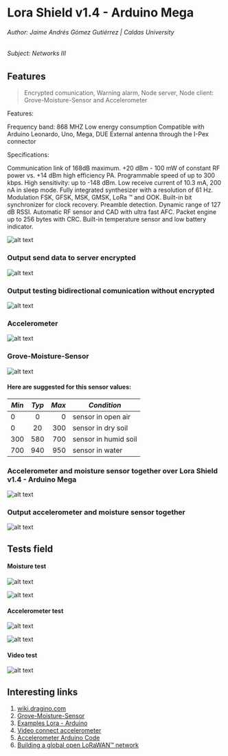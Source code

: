 # Lora Shield v1.4 - Arduino Mega
###### Author: Jaime Andrés Gómez Gutiérrez | Caldas University
###### Subject: Networks III

## Features 
> Encrypted comunication, 
> Warning alarm, 
> Node server, 
> Node client: Grove-Moisture-Sensor and Accelerometer

Features:

Frequency band: 868 MHZ
Low energy consumption
Compatible with Arduino Leonardo, Uno, Mega, DUE
External antenna through the I-Pex connector
 

Specifications:

Communication link of 168dB maximum.
+20 dBm - 100 mW of constant RF power vs. +14 dBm high efficiency PA.
Programmable speed of up to 300 kbps.
High sensitivity: up to -148 dBm.
Low receive current of 10.3 mA, 200 nA in sleep mode.
Fully integrated synthesizer with a resolution of 61 Hz.
Modulation FSK, GFSK, MSK, GMSK, LoRa ™ and OOK.
Built-in bit synchronizer for clock recovery.
Preamble detection.
Dynamic range of 127 dB RSSI.
Automatic RF sensor and CAD with ultra fast AFC.
Packet engine up to 256 bytes with CRC.
Built-in temperature sensor and low battery indicator.

![alt text](http://i66.tinypic.com/33c3lhv.jpg "Testing bidirectional comunication")

### Output send data to server encrypted

![alt text](http://i66.tinypic.com/vn2knb.png "Output testing bidirectional comunication")


### Output testing bidirectional comunication without encrypted

![alt text](http://i63.tinypic.com/11v1ehh.png  "Output testing bidirectional comunication")




### Accelerometer

![alt text](http://i66.tinypic.com/r2ojeg.jpg  "Connect accelerometer to arduino mega 2560 ")



### Grove-Moisture-Sensor

![alt text](http://i63.tinypic.com/25h2z6c.jpg "Connect grove miosture sensor to arduino")


####   Here are suggested for this sensor values:
| *Min*   | *Typ*   | *Max*   | *Condition*             |
| --------|:-------:| -------:| -------------           |
| 0       | 0       | 0       | sensor in open air      |
| 0       | 20      | 300     | sensor in dry soil      |
| 300     | 580     | 700     | sensor in humid soil    |
| 700     | 940     | 950     | sensor in water         |

### Accelerometer and moisture sensor together over Lora Shield v1.4 - Arduino Mega

![alt text](http://i68.tinypic.com/ixfc74.jpg "Accelerometer and moisture sensor together over Lora Shield v1.4 - Arduino Mega 2560 ")


### Output accelerometer and moisture sensor together 

![alt text](http://i68.tinypic.com/9s48bn.png "Output later connect moisture sensor and accelerometer to arduino mega 2560 ")

## Tests field

#### Moisture test

![alt text](http://i64.tinypic.com/105v8fk.jpg "Test moisture")


![alt text](http://i68.tinypic.com/2nqbh4o.png "Test moisture")


#### Accelerometer test



![alt text](http://i67.tinypic.com/10574ud.jpg  "Accelerometer moisture")

![alt text](http://i68.tinypic.com/fbdj0g.png  "Accelerometer moisture")


#### Video test

![alt text](https://youtu.be/CISP1jIE9hM  "Accelerometer moisture")




## Interesting links

1. [wiki.dragino.com](https://wiki.dragino.com/index.php?title=Lora_Shield)
2. [Grove-Moisture-Sensor](http://wiki.seeedstudio.com/Grove-Moisture_Sensor)
3. [Examples Lora - Arduino](https://github.com/dragino/Lora/tree/master/Lora%20Shield)
4. [Video connect accelerometer](https://www.youtube.com/watch?v=_przDICw1-Q)
5. [Accelerometer Arduino Code](https://hetpro-store.com/TUTORIALES/mma7361-sensor-acelerometro/)
6. [Building a global open LoRaWAN™ network](https://www.thethingsnetwork.org/)









